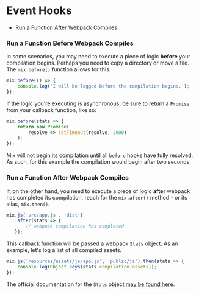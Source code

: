 # Event Hooks

- [Run a Function After Webpack Compiles](#run-a-function-after-webpack-compiles)

### Run a Function Before Webpack Compiles

In some scenarios, you may need to execute a piece of logic **before** your compilation begins. Perhaps you need to copy a directory or move a file. The `mix.before()` function allows for this.

```js
mix.before(() => {
    console.log('I will be logged before the compilation begins.');
});
```

If the logic you're executing is asynchronous, be sure to return a `Promise` from your callback function, like so:

```js
mix.before(stats => {
    return new Promise(
        resolve => setTimeout(resolve, 2000)
    );
});
```

Mix will not begin its compilation until all `before` hooks have fully resolved. As such, for this example the compilation would begin after two seconds.

### Run a Function After Webpack Compiles

If, on the other hand, you need to execute a piece of logic **after** webpack has completed its compilation, reach for the `mix.after()` method - or its alias, `mix.then()`.

```js
mix.js('src/app.js', 'dist')
   .after(stats => {
       // webpack compilation has completed
   });
```

This callback function will be passed a webpack `Stats` object. As an example, let's log a list of all compiled assets.

```js
mix.js('resources/assets/js/app.js', 'public/js').then(stats => {
    console.log(Object.keys(stats.compilation.assets));
});
```

The official documentation for the `Stats` object [may be found here](https://github.com/webpack/docs/wiki/node.js-api#stats).
